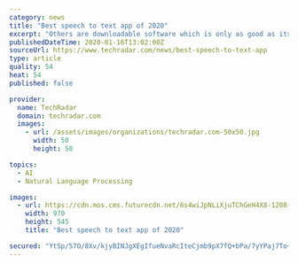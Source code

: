 ```yaml
---
category: news
title: "Best speech to text app of 2020"
excerpt: "Others are downloadable software which is only as good as its latest update. Here then are the best in speech-to-text recognition programs, which should be more than capable for most situations and circumstances. Want your company or services to be added to this buyer’s guide? Please email your request to desire.athow@futurenet.com with the ..."
publishedDateTime: 2020-01-16T13:02:00Z
sourceUrl: https://www.techradar.com/news/best-speech-to-text-app
type: article
quality: 54
heat: 54
published: false

provider:
  name: TechRadar
  domain: techradar.com
  images:
    - url: /assets/images/organizations/techradar.com-50x50.jpg
      width: 50
      height: 50

topics:
  - AI
  - Natural Language Processing

images:
  - url: https://cdn.mos.cms.futurecdn.net/6s4wiJpNLiXjuTChGeH4X8-1200-80.jpg
    width: 970
    height: 545
    title: "Best speech to text app of 2020"

secured: "YtSp/57O/8Xv/kjyBINJgXEgIfueNvaRcIteCjmb9pX7fQ+bPa/7yYPaj7To+QOJpKFzRyXnesMMuDJe/azenIag9xpFuIdLXgsBw9oyQ0Ia5pNCZF2M11+uyq4YmBaf+cEoMYZHRiFDZIbwN+sUHMrnZySGy+9Yapre6+weiZwTQ/VIUHJFDx6vxCBw2HFcw9pwUmR0c5GHDcPD7LGUH3lyMLYgV3upmto37ie6/+L1AwwQ2tihOtbIUm+xTZxKrwaZUOMFBCkvu7M3TtfjlPCpUXGbE/rAEZV224qDDzk=;0O91lM1e5b44Tl++JnSrqA=="
---
```


